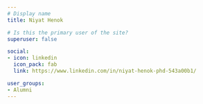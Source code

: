 ```yaml
---
# Display name
title: Niyat Henok

# Is this the primary user of the site?
superuser: false

social:
- icon: linkedin
  icon_pack: fab
  link: https://www.linkedin.com/in/niyat-henok-phd-543a00b1/

user_groups:
- Alumni
---
```

